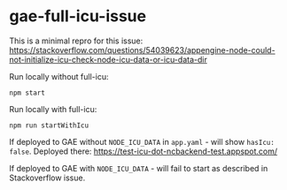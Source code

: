 
# gae-full-icu-issue

This is a minimal repro for this issue: https://stackoverflow.com/questions/54039623/appengine-node-could-not-initialize-icu-check-node-icu-data-or-icu-data-dir

Run locally without full-icu:

    npm start
    
Run locally with full-icu:

    npm run startWithIcu
    
If deployed to GAE without `NODE_ICU_DATA` in `app.yaml` - will show `hasIcu: false`. Deployed there: https://test-icu-dot-ncbackend-test.appspot.com/

If deployed to GAE with `NODE_ICU_DATA` - will fail to start as described in Stackoverflow issue.
